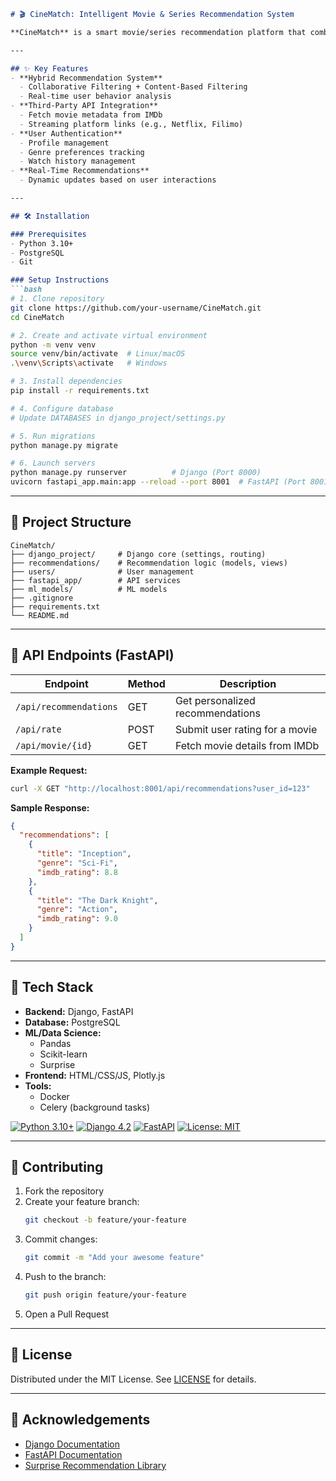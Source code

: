 ```markdown
# 🎬 CineMatch: Intelligent Movie & Series Recommendation System

**CineMatch** is a smart movie/series recommendation platform that combines **Django**, **FastAPI**, and **Machine Learning** to deliver personalized viewing experiences.

---

## ✨ Key Features
- **Hybrid Recommendation System**  
  - Collaborative Filtering + Content-Based Filtering
  - Real-time user behavior analysis
- **Third-Party API Integration**  
  - Fetch movie metadata from IMDb
  - Streaming platform links (e.g., Netflix, Filimo)
- **User Authentication**  
  - Profile management
  - Genre preferences tracking
  - Watch history management
- **Real-Time Recommendations**  
  - Dynamic updates based on user interactions

---

## 🛠️ Installation

### Prerequisites
- Python 3.10+
- PostgreSQL
- Git

### Setup Instructions
```bash
# 1. Clone repository
git clone https://github.com/your-username/CineMatch.git
cd CineMatch

# 2. Create and activate virtual environment
python -m venv venv
source venv/bin/activate  # Linux/macOS
.\venv\Scripts\activate   # Windows

# 3. Install dependencies
pip install -r requirements.txt

# 4. Configure database
# Update DATABASES in django_project/settings.py

# 5. Run migrations
python manage.py migrate

# 6. Launch servers
python manage.py runserver          # Django (Port 8000)
uvicorn fastapi_app.main:app --reload --port 8001  # FastAPI (Port 8001)
```

---

## 🧩 Project Structure
```
CineMatch/
├── django_project/     # Django core (settings, routing)
├── recommendations/    # Recommendation logic (models, views)
├── users/              # User management
├── fastapi_app/        # API services
├── ml_models/          # ML models
├── .gitignore
├── requirements.txt
└── README.md
```

---

## 📡 API Endpoints (FastAPI)

| Endpoint                | Method | Description                          |
|-------------------------|--------|--------------------------------------|
| `/api/recommendations`  | GET    | Get personalized recommendations    |
| `/api/rate`             | POST   | Submit user rating for a movie      |
| `/api/movie/{id}`       | GET    | Fetch movie details from IMDb       |

**Example Request:**
```bash
curl -X GET "http://localhost:8001/api/recommendations?user_id=123"
```

**Sample Response:**
```json
{
  "recommendations": [
    {
      "title": "Inception",
      "genre": "Sci-Fi",
      "imdb_rating": 8.8
    },
    {
      "title": "The Dark Knight",
      "genre": "Action",
      "imdb_rating": 9.0
    }
  ]
}
```

---

## 🚀 Tech Stack
- **Backend:** Django, FastAPI
- **Database:** PostgreSQL
- **ML/Data Science:** 
  - Pandas
  - Scikit-learn
  - Surprise
- **Frontend:** HTML/CSS/JS, Plotly.js
- **Tools:** 
  - Docker
  - Celery (background tasks)

[![Python 3.10+](https://img.shields.io/badge/Python-3.10%2B-blue?logo=python)](https://python.org)
[![Django 4.2](https://img.shields.io/badge/Django-4.2-brightgreen?logo=django)](https://djangoproject.com)
[![FastAPI](https://img.shields.io/badge/FastAPI-0.95+-green?logo=fastapi)](https://fastapi.tiangolo.com)
[![License: MIT](https://img.shields.io/badge/License-MIT-yellow)](https://opensource.org/licenses/MIT)

---

## 🤝 Contributing
1. Fork the repository
2. Create your feature branch:
   ```bash
   git checkout -b feature/your-feature
   ```
3. Commit changes:
   ```bash
   git commit -m "Add your awesome feature"
   ```
4. Push to the branch:
   ```bash
   git push origin feature/your-feature
   ```
5. Open a Pull Request

---

## 📜 License
Distributed under the MIT License. See [LICENSE](LICENSE) for details.

---

## 🙌 Acknowledgements
- [Django Documentation](https://docs.djangoproject.com/)
- [FastAPI Documentation](https://fastapi.tiangolo.com/)
- [Surprise Recommendation Library](https://surpriselib.com/)
```

